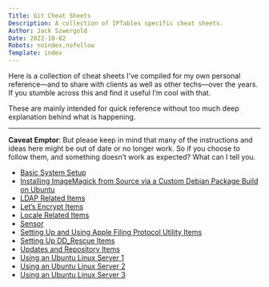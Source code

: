 ```yaml
---
Title: Git Cheat Sheets
Description: A collection of IPTables specific cheat sheets.
Author: Jack Szwergold
Date: 2022-10-02
Robots: noindex,nofollow
Template: index
---
```


Here is a collection of cheat sheets I’ve compiled for my own personal reference—and to share with clients as well as other techs—over the years. If you stumble across this and find it useful I’m cool with that.

These are mainly intended for quick reference without too much deep explanation behind what is happening.

***

**Caveat Emptor**: But please keep in mind that many of the instructions and ideas here might be out of date or no longer work. So if you choose to follow them, and something doesn’t work as expected? What can I tell you.

- [Basic System Setup](ubuntu/basic_system_setup)
- [Installing ImageMagick from Source via a Custom Debian Package Build on Ubuntu](ubuntu/installing_imagemagick_from_source_via_a_custom_debian_package_build_on_ubuntu)
- [LDAP Related Items](ubuntu/ldap_related_items)
- [Let’s Encrypt Items](ubuntu/lets_encrypt_items)
- [Locale Related Items](ubuntu/locale_related_items)
- [Sensor](ubuntu/sensors)
- [Setting Up and Using Apple Filing Protocol Utility Items](ubuntu/setting_up_and_using_apple_filing_protocol_utility_items)
- [Setting Up DD_Rescue Items](ubuntu/setting_up_dd_rescue_items)
- [Updates and Repository Items](ubuntu/updates_and_repository_items)
- [Using an Ubuntu Linux Server 1](ubuntu/using_an_ubuntu_linux_server_1)
- [Using an Ubuntu Linux Server 2](ubuntu/using_an_ubuntu_linux_server_2)
- [Using an Ubuntu Linux Server 3](ubuntu/using_an_ubuntu_linux_server_3)
